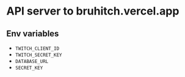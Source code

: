 # API server to bruhitch.vercel.app

## Env variables

- `TWITCH_CLIENT_ID`
- `TWITCH_SECRET_KEY`
- `DATABASE_URL`
- `SECRET_KEY`
